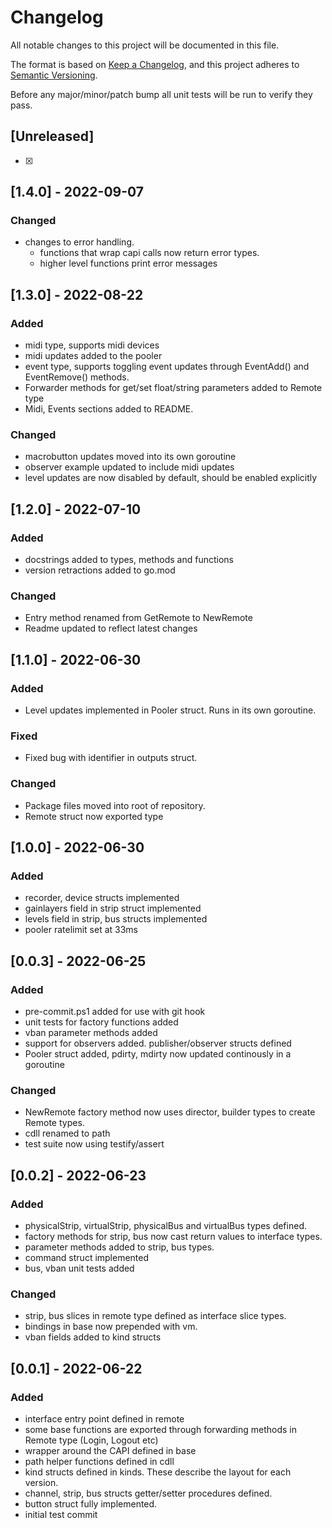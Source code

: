 # Changelog

All notable changes to this project will be documented in this file.

The format is based on [Keep a Changelog](https://keepachangelog.com/en/1.0.0/),
and this project adheres to [Semantic Versioning](https://semver.org/spec/v2.0.0.html).

Before any major/minor/patch bump all unit tests will be run to verify they pass.

## [Unreleased]

-   [x]

## [1.4.0] - 2022-09-07

### Changed

-   changes to error handling.
    -   functions that wrap capi calls now return error types.
    -   higher level functions print error messages

## [1.3.0] - 2022-08-22

### Added

-   midi type, supports midi devices
-   midi updates added to the pooler
-   event type, supports toggling event updates through EventAdd() and EventRemove() methods.
-   Forwarder methods for get/set float/string parameters added to Remote type
-   Midi, Events sections added to README.

### Changed

-   macrobutton updates moved into its own goroutine
-   observer example updated to include midi updates
-   level updates are now disabled by default, should be enabled explicitly

## [1.2.0] - 2022-07-10

### Added

-   docstrings added to types, methods and functions
-   version retractions added to go.mod

### Changed

-   Entry method renamed from GetRemote to NewRemote
-   Readme updated to reflect latest changes

## [1.1.0] - 2022-06-30

### Added

-   Level updates implemented in Pooler struct. Runs in its own goroutine.

### Fixed

-   Fixed bug with identifier in outputs struct.

### Changed

-   Package files moved into root of repository.
-   Remote struct now exported type

## [1.0.0] - 2022-06-30

### Added

-   recorder, device structs implemented
-   gainlayers field in strip struct implemented
-   levels field in strip, bus structs implemented
-   pooler ratelimit set at 33ms

## [0.0.3] - 2022-06-25

### Added

-   pre-commit.ps1 added for use with git hook
-   unit tests for factory functions added
-   vban parameter methods added
-   support for observers added. publisher/observer structs defined
-   Pooler struct added, pdirty, mdirty now updated continously in a goroutine

### Changed

-   NewRemote factory method now uses director, builder types to create Remote types.
-   cdll renamed to path
-   test suite now using testify/assert

## [0.0.2] - 2022-06-23

### Added

-   physicalStrip, virtualStrip, physicalBus and virtualBus types defined.
-   factory methods for strip, bus now cast return values to interface types.
-   parameter methods added to strip, bus types.
-   command struct implemented
-   bus, vban unit tests added

### Changed

-   strip, bus slices in remote type defined as interface slice types.
-   bindings in base now prepended with vm.
-   vban fields added to kind structs

## [0.0.1] - 2022-06-22

### Added

-   interface entry point defined in remote
-   some base functions are exported through forwarding methods in Remote type (Login, Logout etc)
-   wrapper around the CAPI defined in base
-   path helper functions defined in cdll
-   kind structs defined in kinds. These describe the layout for each version.
-   channel, strip, bus structs getter/setter procedures defined.
-   button struct fully implemented.
-   initial test commit
